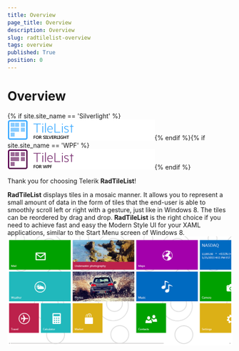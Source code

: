 ```yaml
---
title: Overview
page_title: Overview
description: Overview
slug: radtilelist-overview
tags: overview
published: True
position: 0
---
```


# Overview



{% if site.site_name == 'Silverlight' %}
![Rad Tile List Overview image help SL](images/RadTileList_Overview_image_help_SL.png){% endif %}{% if site.site_name == 'WPF' %}
![Rad Tile List Overview image help WPF](images/RadTileList_Overview_image_help_WPF.png){% endif %}

Thank you for choosing Telerik __RadTileList__!

__RadTileList__ displays tiles in a mosaic manner. It allows you to represent a small amount of data in the form of tiles that the end-user is able to smoothly scroll left or right with a gesture, just like in Windows 8. The tiles can be reordered by drag and drop. __RadTileList__ is the right choice if you need to achieve fast and easy the Modern Style UI for your XAML applications, similar to the Start Menu screen of Windows 8.
![Rad Tile List Overview image help](images/RadTileList_Overview_image_help.png)

